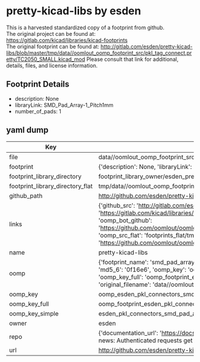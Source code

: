 # pretty-kicad-libs by esden  
This is a harvested standardized copy of a footprint from github.  
The original project can be found at:  
https://gitlab.com/kicad/libraries/kicad-footprints  
The original footprint can be found at:
http://gitlab.com/esden/pretty-kicad-libs/blob/master/tmp/data//oomlout_oomp_footprint_src/pkl_tag_connect.pretty/TC2050_SMALL.kicad_mod
Please consult that link for additional, details, files, and license information.  
## Footprint Details
* description: None  
* libraryLink: SMD_Pad_Array-1_Pitch1mm  
* number_of_pads: 1  
## yaml dump  
| Key | Value |  
| --- | --- |  
| file | data//oomlout_oomp_footprint_src/pretty-kicad-libs/pkl_connectors.pretty/SMD_Pad_Array-1_Pitch1mm.kicad_mod |  
| footprint | {'description': None, 'libraryLink': 'SMD_Pad_Array-1_Pitch1mm', 'number_of_pads': 1} |  
| footprint_library_directory | footprint_library_owner/esden_pretty-kicad-libs |  
| footprint_library_directory_flat | tmp/data//oomlout_oomp_footprint_src/footprints_flat/esden_pkl_connectors_smd_pad_array_1_pitch1mm/working |  
| github_path | http://github.com/esden/pretty-kicad-libs/blob/master/tmp/data//oomlout_oomp_footprint_src/pkl_connectors.pretty/SMD_Pad_Array-1_Pitch1mm.kicad_mod |  
| links | {'github_src': 'http://gitlab.com/esden/pretty-kicad-libs/blob/master/tmp/data//oomlout_oomp_footprint_src/pkl_tag_connect.pretty/TC2050_SMALL.kicad_mod', 'github_src_repo': 'https://gitlab.com/kicad/libraries/kicad-footprints', 'oomp_bot': 'tmp/data//oomlout_oomp_footprint_src/footprints/esden_pkl_connectors_smd_pad_array_1_pitch1mm/working', 'oomp_bot_github': 'https://github.com/oomlout/oomlout_oomp_footprint_bot/tree/main/tmp/data//oomlout_oomp_footprint_src/footprints/esden_pkl_connectors_smd_pad_array_1_pitch1mm/working', 'oomp_src_flat': 'footprints_flat/tmp/data//oomlout_oomp_footprint_src/footprints_flat/esden_pkl_connectors_smd_pad_array_1_pitch1mm/working', 'oomp_src_flat_github': 'https://github.com/oomlout/oomlout_oomp_footprint_src/tree/main/tmp/data//oomlout_oomp_footprint_src/footprints_flat/esden_pkl_connectors_smd_pad_array_1_pitch1mm/working'} |  
| name | pretty-kicad-libs |  
| oomp | {'footprint_name': 'smd_pad_array_1_pitch1mm', 'library_name': 'pkl_connectors', 'md5': '0f16e683d815bf0377e36764683c2717', 'md5_10': '0f16e683d8', 'md5_5': '0f16e', 'md5_6': '0f16e6', 'oomp_key': 'oomp_esden_pkl_connectors_smd_pad_array_1_pitch1mm', 'oomp_key_extra': 'oomp_footprint_esden_pkl_connectors_smd_pad_array_1_pitch1mm', 'oomp_key_full': 'oomp_footprint_esden_pkl_connectors_smd_pad_array_1_pitch1mm_0f16e6', 'oomp_key_simple': 'esden_pkl_connectors_smd_pad_array_1_pitch1mm', 'original_filename': 'data//oomlout_oomp_footprint_src/pretty-kicad-libs/pkl_connectors.pretty/SMD_Pad_Array-1_Pitch1mm.kicad_mod', 'owner_name': 'esden'} |  
| oomp_key | oomp_esden_pkl_connectors_smd_pad_array_1_pitch1mm |  
| oomp_key_full | oomp_footprint_esden_pkl_connectors_smd_pad_array_1_pitch1mm |  
| oomp_key_simple | esden_pkl_connectors_smd_pad_array_1_pitch1mm |  
| owner | esden |  
| repo | {'documentation_url': 'https://docs.github.com/rest/overview/resources-in-the-rest-api#rate-limiting', 'message': "API rate limit exceeded for 84.66.142.224. (But here's the good news: Authenticated requests get a higher rate limit. Check out the documentation for more details.)"} |  
| url | http://github.com/esden/pretty-kicad-libs |  

